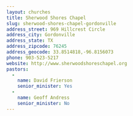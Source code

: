 ```yaml
---
layout: churches
title: Sherwood Shores Chapel
slug: sherwood-shores-chapel-gordonville
address_street: 969 Hillcrest Circle
address_city: Gordonville
address_state: TX
address_zipcode: 76245
address_geocode: 33.8514818,-96.8156073
phone: 903-523-5217
website: http://www.sherwoodshoreschapel.org
pastors: 
  - 
    name: David Frierson
    senior_minister: Yes
  - 
    name: Geoff Andress
    senior_minister: No
---
```



